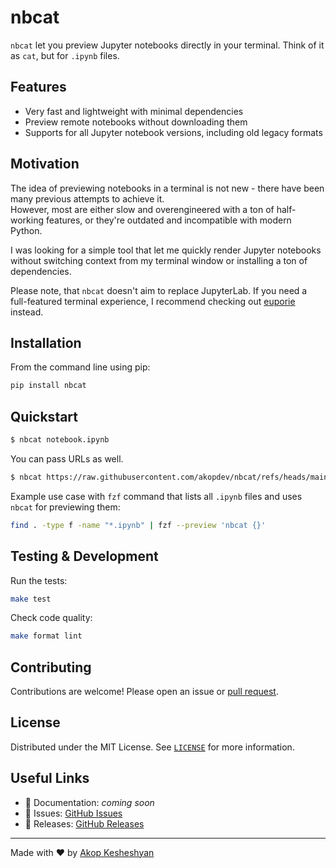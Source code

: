 # nbcat

`nbcat` let you preview Jupyter notebooks directly in your terminal. Think of it as `cat`, but for `.ipynb` files.

## Features

- Very fast and lightweight with minimal dependencies
- Preview remote notebooks without downloading them
- Supports for all Jupyter notebook versions, including old legacy formats

## Motivation

The idea of previewing notebooks in a terminal is not new - there have been many previous attempts to achieve it.  
However, most are either slow and overengineered with a ton of half-working features, or they're outdated and incompatible with modern Python.

I was looking for a simple tool that let me quickly render Jupyter notebooks without switching context from my terminal window or installing a ton of dependencies.  

Please note, that `nbcat` doesn't aim to replace JupyterLab. If you need a full-featured terminal experience, I recommend checking out [euporie](https://euporie.readthedocs.io/) instead.


## Installation

From the command line using pip:

```bash
pip install nbcat
```

## Quickstart

```bash
$ nbcat notebook.ipynb
```

You can pass URLs as well.

```bash
$ nbcat https://raw.githubusercontent.com/akopdev/nbcat/refs/heads/main/tests/assets/test4.ipynb
```

Example use case with `fzf` command that lists all `.ipynb` files and uses `nbcat` for previewing them:

```bash
find . -type f -name "*.ipynb" | fzf --preview 'nbcat {}'
```

## Testing & Development

Run the tests:

```bash
make test
```

Check code quality:

```bash
make format lint
```

## Contributing

Contributions are welcome! Please open an issue or [pull request](https://github.com/akopdev/nbcat/pulls).

## License

Distributed under the MIT License. See [`LICENSE`](./LICENSE) for more information.

## Useful Links

- 📘 Documentation: _coming soon_
- 🐛 Issues: [GitHub Issues](https://github.com/akopdev/nbcat/issues)
- 🚀 Releases: [GitHub Releases](https://github.com/akopdev/nbcat/releases)

---

Made with ❤️ by [Akop Kesheshyan](https://github.com/akopdev)
